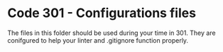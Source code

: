 # Code 301 - Configurations files

The files in this folder should be used during your time in 301.  They are conifgured to help your linter and .gitignore function properly.
